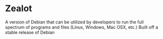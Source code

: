 Zealot
=========
A version of Debian that can be utilized by developers to run the full spectrum of programs and files (Linux, Windows, Mac OSX, etc.)
Built off a stable release of Debian
